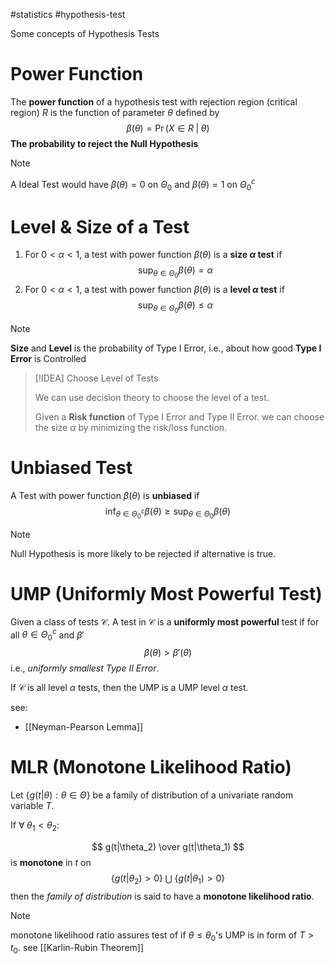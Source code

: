 #statistics  #hypothesis-test

Some concepts of Hypothesis Tests

# Power Function

The **power function** of a hypothesis test with rejection region (critical region) $R$ is the function of parameter $\theta$  defined by
$$
\beta(\theta) = \Pr(X\in R\;|\;\theta)
$$
**The probability to reject the Null Hypothesis** 

>[!NOTE]
>A Ideal Test would have $\beta(\theta)=0$ on $\Theta_0$ and $\beta(\theta)=1$ on $\Theta_0^c$


# Level & Size of a Test

1. For $0<\alpha<1$, a test with power function $\beta(\theta)$ is a **size $\alpha$ test** if 
$$
 \sup_{\theta\in \Theta_0} \beta(\theta) = \alpha 
$$
2. For $0<\alpha<1$, a test with power function $\beta(\theta)$ is a **level $\alpha$ test** if 
$$
   \sup_{\theta\in \Theta_0} \beta(\theta) \le \alpha 
$$

>[!NOTE]
> **Size** and **Level** is the probability of Type I Error, i.e., about how good **Type I Error** is Controlled

>[!IDEA] Choose Level of Tests
> 
> We can use decision theory to choose the level of a test.
>
>Given a **Risk function** of Type I Error and Type II Error. we can choose the size $\alpha$ by minimizing the risk/loss function.



# Unbiased Test

A Test with power function $\beta(\theta)$ is **unbiased** if 
$$
\inf_{\theta\in\Theta_0^c} \beta(\theta) \ge \sup_{\theta\in\Theta_0} \beta(\theta)
$$

>[!NOTE]
> Null Hypothesis is more likely to be rejected if alternative is true.


# UMP (Uniformly Most Powerful Test)

Given a class of tests $\mathscr C$. A test in $\mathscr C$ is a **uniformly most powerful** test if 
for all $\theta \in \Theta_0^c$ and $\beta'$
$$
\beta(\theta) > \beta'(\theta)
$$
i.e., _uniformly smallest Type II Error_.

If $\mathscr C$ is all level $\alpha$ tests, then the UMP is a UMP level $\alpha$ test.

see:
- [[Neyman-Pearson Lemma]]


# MLR (Monotone Likelihood Ratio)

Let $\{g(t|\theta): \theta\in\Theta \}$ be a family of distribution of a univariate random variable $T$. 

If $\forall\; \theta_1 < \theta_2$:

$$
g(t|\theta_2) \over g(t|\theta_1)
$$
is **monotone** in $t$ on 
$$
\{ g(t|\theta_2) > 0 \} \; \bigcup \; \{ g(t|\theta_1) > 0 \}
$$
then the _family of distribution_ is said to have a **monotone likelihood ratio**.

>[!NOTE]
> monotone likelihood ratio assures test of if $\theta \le \theta_0$'s  UMP is in form of 
> $T>t_0$. see [[Karlin-Rubin Theorem]]



